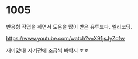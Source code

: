 # 1005

반응형 작업을 하면서 도움을 많이 받은 유튜브다. 엘리코딩.

https://www.youtube.com/watch?v=X91jsJyZofw

재미있다! 자기전에 조금씩 봐야지 ㅎㅎ